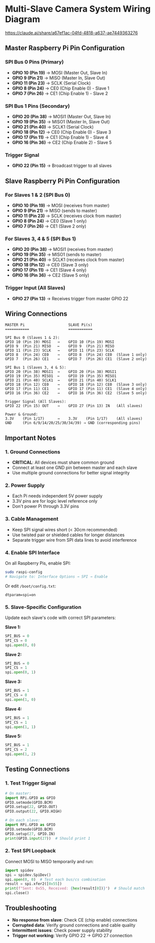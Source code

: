 # Multi-Slave Camera System Wiring Diagram
https://claude.ai/share/a67ef1ac-04fd-4818-a637-ae7449363276
## Master Raspberry Pi Pin Configuration

### SPI Bus 0 Pins (Primary)
- **GPIO 10 (Pin 19)** → MOSI (Master Out, Slave In)
- **GPIO 9 (Pin 21)** → MISO (Master In, Slave Out) 
- **GPIO 11 (Pin 23)** → SCLK (Serial Clock)
- **GPIO 8 (Pin 24)** → CE0 (Chip Enable 0) - Slave 1
- **GPIO 7 (Pin 26)** → CE1 (Chip Enable 1) - Slave 2

### SPI Bus 1 Pins (Secondary) 
- **GPIO 20 (Pin 38)** → MOSI1 (Master Out, Slave In)
- **GPIO 19 (Pin 35)** → MISO1 (Master In, Slave Out)
- **GPIO 21 (Pin 40)** → SCLK1 (Serial Clock)
- **GPIO 18 (Pin 12)** → CE0 (Chip Enable 0) - Slave 3
- **GPIO 17 (Pin 11)** → CE1 (Chip Enable 1) - Slave 4
- **GPIO 16 (Pin 36)** → CE2 (Chip Enable 2) - Slave 5

### Trigger Signal
- **GPIO 22 (Pin 15)** → Broadcast trigger to all slaves

## Slave Raspberry Pi Pin Configuration

### For Slaves 1 & 2 (SPI Bus 0)
- **GPIO 10 (Pin 19)** → MOSI (receives from master)
- **GPIO 9 (Pin 21)** → MISO (sends to master)
- **GPIO 11 (Pin 23)** → SCLK (receives clock from master)
- **GPIO 8 (Pin 24)** → CE0 (Slave 1 only)
- **GPIO 7 (Pin 26)** → CE1 (Slave 2 only)

### For Slaves 3, 4 & 5 (SPI Bus 1)
- **GPIO 20 (Pin 38)** → MOSI1 (receives from master)
- **GPIO 19 (Pin 35)** → MISO1 (sends to master)
- **GPIO 21 (Pin 40)** → SCLK1 (receives clock from master)
- **GPIO 18 (Pin 12)** → CE0 (Slave 3 only)
- **GPIO 17 (Pin 11)** → CE1 (Slave 4 only)
- **GPIO 16 (Pin 36)** → CE2 (Slave 5 only)

### Trigger Input (All Slaves)
- **GPIO 27 (Pin 13)** → Receives trigger from master GPIO 22

## Wiring Connections

```
MASTER Pi                    SLAVE Pi(s)
===========                  ===========

SPI Bus 0 (Slaves 1 & 2):
GPIO 10 (Pin 19) MOSI   →    GPIO 10 (Pin 19) MOSI
GPIO 9  (Pin 21) MISO   ←    GPIO 9  (Pin 21) MISO  
GPIO 11 (Pin 23) SCLK   →    GPIO 11 (Pin 23) SCLK
GPIO 8  (Pin 24) CE0    →    GPIO 8  (Pin 24) CE0  (Slave 1 only)
GPIO 7  (Pin 26) CE1    →    GPIO 7  (Pin 26) CE1  (Slave 2 only)

SPI Bus 1 (Slaves 3, 4 & 5):
GPIO 20 (Pin 38) MOSI1  →    GPIO 20 (Pin 38) MOSI1
GPIO 19 (Pin 35) MISO1  ←    GPIO 19 (Pin 35) MISO1
GPIO 21 (Pin 40) SCLK1  →    GPIO 21 (Pin 40) SCLK1
GPIO 18 (Pin 12) CE0    →    GPIO 18 (Pin 12) CE0  (Slave 3 only)
GPIO 17 (Pin 11) CE1    →    GPIO 17 (Pin 11) CE1  (Slave 4 only)
GPIO 16 (Pin 36) CE2    →    GPIO 16 (Pin 36) CE2  (Slave 5 only)

Trigger Signal (All Slaves):
GPIO 22 (Pin 15) OUT    →    GPIO 27 (Pin 13) IN   (All slaves)

Power & Ground:
3.3V    (Pin 1/17)      →    3.3V    (Pin 1/17)    (All slaves)
GND     (Pin 6/9/14/20/25/30/34/39) → GND (corresponding pins)
```

## Important Notes

### 1. Ground Connections
- **CRITICAL**: All devices must share common ground
- Connect at least one GND pin between master and each slave
- Use multiple ground connections for better signal integrity

### 2. Power Supply
- Each Pi needs independent 5V power supply
- 3.3V pins are for logic level reference only
- Don't power Pi through 3.3V pins

### 3. Cable Management
- Keep SPI signal wires short (< 30cm recommended)
- Use twisted pair or shielded cables for longer distances
- Separate trigger wire from SPI data lines to avoid interference

### 4. Enable SPI Interface
On all Raspberry Pis, enable SPI:
```bash
sudo raspi-config
# Navigate to: Interface Options → SPI → Enable
```

Or edit `/boot/config.txt`:
```
dtparam=spi=on
```

### 5. Slave-Specific Configuration

Update each slave's code with correct SPI parameters:

**Slave 1:**
```python
SPI_BUS = 0
SPI_CS = 0
spi.open(0, 0)
```

**Slave 2:**
```python
SPI_BUS = 0  
SPI_CS = 1
spi.open(0, 1)
```

**Slave 3:**
```python
SPI_BUS = 1
SPI_CS = 0  
spi.open(1, 0)
```

**Slave 4:**
```python
SPI_BUS = 1
SPI_CS = 1
spi.open(1, 1)
```

**Slave 5:**
```python
SPI_BUS = 1
SPI_CS = 2
spi.open(1, 2)
```

## Testing Connections

### 1. Test Trigger Signal
```python
# On master:
import RPi.GPIO as GPIO
GPIO.setmode(GPIO.BCM)
GPIO.setup(22, GPIO.OUT)
GPIO.output(22, GPIO.HIGH)

# On each slave:
import RPi.GPIO as GPIO
GPIO.setmode(GPIO.BCM)
GPIO.setup(27, GPIO.IN)
print(GPIO.input(27))  # Should print 1
```

### 2. Test SPI Loopback
Connect MOSI to MISO temporarily and run:
```python
import spidev
spi = spidev.SpiDev()
spi.open(0, 0)  # Test each bus/cs combination
result = spi.xfer2([0x55])
print(f"Sent: 0x55, Received: {hex(result[0])}")  # Should match
spi.close()
```

## Troubleshooting

- **No response from slave**: Check CE (chip enable) connections
- **Corrupted data**: Verify ground connections and cable quality  
- **Intermittent issues**: Check power supply stability
- **Trigger not working**: Verify GPIO 22 → GPIO 27 connection
